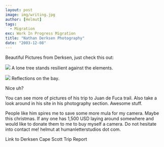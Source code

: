 ```yaml
---
layout: post
image: img/writing.jpg
author: [Helmut]
tags:
  - Migration
exc: Work In Progress Migration
title: "Nathan Derksen Photography"
date: "2003-12-08"
---
```


Beautiful Pictures from Derksen, just check this out:

![](images/sanJosef2_small.jpg) A lone tree stands resilient against the elements.

![](images/sanJosef3_small.jpg) Reflections on the bay.

Nice uh?

You can see more of pictures of his trip to Juan de Fuca trail. Also take a look around in his site in his photography section. Awesome stuff.

People like him spires me to save some more mula for my camera. Maybe this christmas. If any one has 1,500 USD laying around somewhere and would like to donate them to me to buy myself a camera. Do not hesitate into contact me! helmut at humanletterstudios dot com.

Link to Derksen Cape Scott Trip Report
